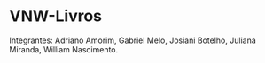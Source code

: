 # VNW-Livros

Integrantes:
Adriano Amorim, 
Gabriel Melo, 
Josiani Botelho, 
Juliana Miranda,
William Nascimento.
